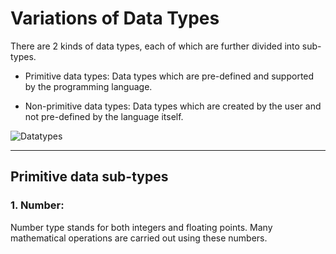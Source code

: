 # Variations of Data Types
There are 2 kinds of data types, each of which are further divided into sub-types.

* Primitive data types: Data types which are pre-defined and supported by the programming language.

* Non-primitive data types: Data types which are created by the user and not pre-defined by the language itself.

![Datatypes][datatypes]

[datatypes]:https://usemynotes.com/wp-content/uploads/2021/04/Types-of-data-types-in-JS.jpg

***

## Primitive data sub-types


### 1. Number:
Number type stands for both integers and floating points. Many mathematical operations are carried out using these numbers.
